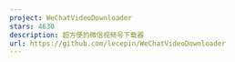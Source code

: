 ```yaml
---
project: WeChatVideoDownloader
stars: 4630
description: 超方便的微信视频号下载器
url: https://github.com/lecepin/WeChatVideoDownloader
---
```



